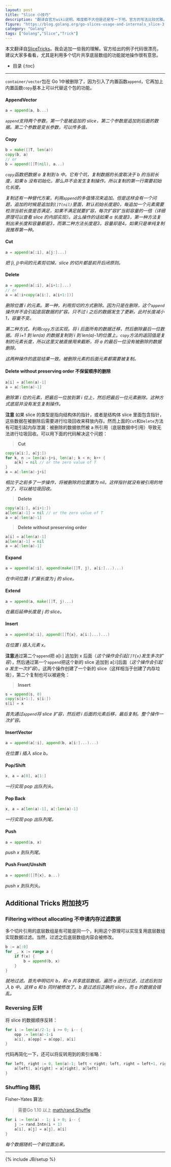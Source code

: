 ```yaml
---
layout: post
title: "Slice 小技巧"
description: "翻译自官方wiki说明。难度都不大但是还是写一下吧。官方的写法比较优雅。包括 slice 的插入、删除、剪切等操作。"
figure: "https://blog.golang.org/go-slices-usage-and-internals_slice-3.png"
category: "Golang"
tags: ["Golang","Slice","Trick"]
---
```


本文翻译自[SliceTricks](https://github.com/golang/go/wiki/SliceTricks)。我会追加一些我的理解。官方给出的例子代码很漂亮，建议大家多看看，尤其是利用多个切片共享底层数组的功能就地操作很有意思。

* 目录
{:toc}
---

`container/vector`包在 Go 1中被删除了，因为引入了内置函数`append`，它再加上内置函数`copy`基本上可以代替这个包的功能。

#### AppendVector
```go
a = append(a, b...)
```
*`append`支持两个参数，第一个是被追加的 slice，第二个参数是追加到后面的数据。第二个参数是变长参数，可以传多值。*

#### Copy
```go
b = make([]T, len(a))
copy(b, a)
// or
b = append([]T(nil), a...)
```

<ins class="adsbygoogle"
     style="display:block; text-align:center;"
     data-ad-layout="in-article"
     data-ad-format="fluid"
     data-ad-client="ca-pub-1651120361108148"
     data-ad-slot="4918476613"></ins>
<script>
     (adsbygoogle = window.adsbygoogle || []).push({});
</script>

*`copy`函数把数据 a 复制到 b 中。它有个坑，复制数据的长度取决于 b 的当前长度，如果 b 没有初始化，那么并不会发生复制操作。所以复制的第一行需要初始化长度。*

*复制还有一种替代方案，利用`append`的多值情况来追加。但是这样会有一个问题，追加的时候是追加到`[]T(nil)`里面，默认初始长度是0，每追加一个元素需要检测当前长度是否满足，如果不满足就要扩容，每次扩容扩当前容量的一倍（详细原理可以查看 slice 的内部实现）。这么操作的话如果 a 长度是3，第一种方法复制出来长度和容量都是3，而第二种方法长度是3，容量却是4。如果只是单纯复制我推荐第一种。*

#### Cut
```go
a = append(a[:i], a[j:]...)
```
*把 [i, j)中间的元素剪切掉。slice 的切片都是前开后闭原则。*

#### Delete
```go
a = append(a[:i], a[i+1:]...)
// or
a = a[:i+copy(a[i:], a[i+1:])]
```

*删除位置 i 的元素。第一种，利用剪切的方式删除。因为只是在删除，这个`append`操作并不会引起底层数据的扩容。只不过 i 之后的数据发生了更新。此时长度减小1，容量不变。*

*第二种方式，利用`copy`方法实现。将 i 后面所有的数据迁移，然后删除最后一位数据。将 i+1 到 len(a) 的数据复制到 i 到 len(a)-1的位置上。`copy`方法的返回值是复制的元素长度，所以这里又被直接用来截断，将 a 的最后一位没有被删除的数据删除。*

*这两种操作的底层结果一致。被删除元素的后面元素都需要被复制。*

#### Delete without preserving order 不保留顺序的删除
```go
a[i] = a[len(a)-1] 
a = a[:len(a)-1]
```
*删除第 i 位的元素，把最后一位放到第 i 位上，然后把最后一位元素删除。这种方式底层并没有发生复制操作。*

**注意** 如果 slice 的类型是指向结构体的指针，或者是结构体 slice 里面包含指针，这些数据在被删除后需要进行垃圾回收来释放内存。然而上面的`Cut`和`Delete`方法有可能引起内存泄漏：被删除的数据依然被 a 所引用（底层数据中引用）导致无法进行垃圾回收。可以用下面的代码解决这个问题：

> **Cut**
```go
copy(a[i:], a[j:])
for k, n := len(a)-j+i, len(a); k < n; k++ {
	a[k] = nil // or the zero value of T
}
a = a[:len(a)-j+i]
```
*相比于之前多了一步操作，将被删除的位置置为 nil。这样指针就没有被引用的地方了，可以被垃圾回收。*

> **Delete**
```go
copy(a[i:], a[i+1:])
a[len(a)-1] = nil // or the zero value of T
a = a[:len(a)-1]
```

> **Delete without preserving order**
```go
a[i] = a[len(a)-1]
a[len(a)-1] = nil
a = a[:len(a)-1]
```

#### Expand
```go
a = append(a[:i], append(make([]T, j), a[i:]...)...)
```
*在中间位置 i 扩展长度为 j 的 slice。*

#### Extend
```go
a = append(a, make([]T, j)...)
```
*在最后延伸长度是 j 的 slice。*

#### Insert
```go
a = append(a[:i], append([]T{x}, a[i:]...)...)
```
*在位置 i 插入元素 x。*

**注意**通过第二个`append`把 a[i:] 追加到 x 后面（*这个操作会引起`[]T{x}`发生多次扩容*），然后通过第一个`append`把这个新的 slice 追加到 a[:i]后面（*这个操作会引起 a 发生一次扩容*）。这两个操作创建了一个新的 slice（这样相当于创建了内存垃圾），第二个复制也可以被避免：
> **Insert**
```go
s = append(s, 0)
copy(s[i+1:], s[i:])
s[i] = x
```
*首先通过`append`将 slice 扩容，然后把 i 后面的元素后移，最后复制。整个操作一次扩容。*

#### InsertVector
```go
a = append(a[:i], append(b, a[i:]...)...)
```
*在位置 i 插入 slice b。*

#### Pop/Shift
```go
x, a = a[0], a[1:]
```
*一行实现 pop 出队列头。*

#### Pop Back
```go
x, a = a[len(a)-1], a[:len(a)-1]
```
*一行实现 pop 出队列尾。*

#### Push
```go
a = append(a, x)
```
*push x 到队列尾。*

#### Push Front/Unshift
```go
a = append([]T{x}, a...)
```
*push x 到队列头。*

## Additional Tricks 附加技巧
### Filtering without allocating 不申请内存过滤数据

多个切片引用的底层数组是有可能是同一个，利用这个原理可以实现复用底层数组实现数据过滤。当然，过滤之后底层数组内容会被修改。

```go
b := a[:0]
for _, x := range a {
	if f(x) {
		b = append(b, x)
	}
}
```
*就地过滤。首先申明切片 b，和 a 共享底层数组。遍历 a 进行过滤，过滤后到加入 b 中。这样 a 和 b 同时被修改了。b 是过滤后正确的 slice，而 a 的数据会错乱。*

### Reversing 反转

将 slice 的数据顺序反转：
```go
for i := len(a)/2-1; i >= 0; i-- {
	opp := len(a)-1-i
	a[i], a[opp] = a[opp], a[i]
}
```
代码再简化一下，还可以将反转用到的索引省略：
```go
for left, right := 0, len(a)-1; left < right; left, right = left+1, right-1 {
	a[left], a[right] = a[right], a[left]
}
```

### Shuffling 随机

Fisher–Yates 算法:

> 需要Go 1.10 以上 [math/rand.Shuffle](https://godoc.org/math/rand#Shuffle)

```go
for i := len(a) - 1; i > 0; i-- {
    j := rand.Intn(i + 1)
    a[i], a[j] = a[j], a[i]
}
```
*每个数据随机一个新位置出来。*

---



 

{% include JB/setup %}